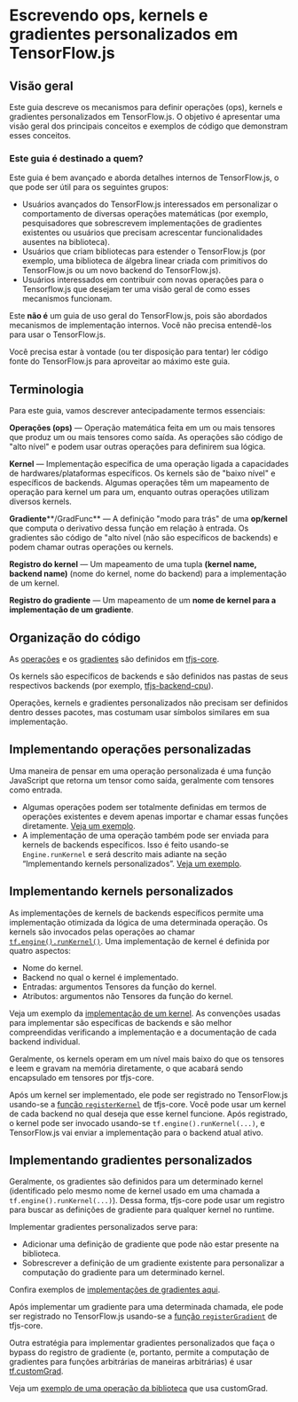 # Escrevendo ops, kernels e gradientes personalizados em TensorFlow.js

## Visão geral

Este guia descreve os mecanismos para definir operações (ops), kernels e gradientes personalizados em TensorFlow.js. O objetivo é apresentar uma visão geral dos principais conceitos e exemplos de código que demonstram esses conceitos.

### Este guia é destinado a quem?

Este guia é bem avançado e aborda detalhes internos de TensorFlow.js, o que pode ser útil para os seguintes grupos:

- Usuários avançados do TensorFlow.js interessados em personalizar o comportamento de diversas operações matemáticas (por exemplo, pesquisadores que sobrescrevem implementações de gradientes existentes ou usuários que precisam acrescentar funcionalidades ausentes na biblioteca).
- Usuários que criam bibliotecas para estender o TensorFlow.js (por exemplo, uma biblioteca de álgebra linear criada com primitivos do TensorFlow.js ou um novo backend do TensorFlow.js).
- Usuários interessados em contribuir com novas operações para o Tensorflow.js que desejam ter uma visão geral de como esses mecanismos funcionam.

Este **não é** um guia de uso geral do  TensorFlow.js, pois são abordados mecanismos de implementação internos. Você não precisa entendê-los para usar o TensorFlow.js.

Você precisa estar à vontade (ou ter disposição para tentar) ler código fonte do TensorFlow.js para aproveitar ao máximo este guia.

## Terminologia

Para este guia, vamos descrever antecipadamente termos essenciais:

**Operações (ops)** — Operação matemática feita em um ou mais tensores que produz um ou mais tensores como saída. As operações são código de "alto nível" e podem usar outras operações para definirem sua lógica.

**Kernel** — Implementação específica de uma operação ligada a capacidades de hardwares/plataformas específicos. Os kernels são de "baixo nível" e específicos de backends. Algumas operações têm um mapeamento de operação para kernel um para um, enquanto outras operações utilizam diversos kernels.

**Gradiente****/GradFunc** — A definição "modo para trás" de uma **op/kernel** que computa o derivativo dessa função em relação à entrada. Os gradientes são código de "alto nível (não são específicos de backends) e podem chamar outras operações ou kernels.

**Registro do kernel** — Um mapeamento de uma tupla **(kernel name, backend name)** (nome do kernel, nome do backend) para a implementação de um kernel.

**Registro do gradiente** — Um mapeamento de um **nome de kernel para a implementação de um gradiente**.

## Organização do código

As [operações](https://github.com/tensorflow/tfjs/tree/master/tfjs-core/src/ops) e os [gradientes](https://github.com/tensorflow/tfjs/tree/master/tfjs-core/src/gradients) são definidos em [tfjs-core](https://github.com/tensorflow/tfjs/tree/master/tfjs-core).

Os kernels são específicos de backends e são definidos nas pastas de seus respectivos backends (por exemplo, [tfjs-backend-cpu](https://github.com/tensorflow/tfjs/tree/master/tfjs-backend-cpu/src/kernels)).

Operações, kernels e gradientes personalizados não precisam ser definidos dentro desses pacotes, mas costumam usar símbolos similares em sua implementação.

## Implementando operações personalizadas

Uma maneira de pensar em uma operação personalizada é uma função JavaScript que retorna um tensor como saída, geralmente com tensores como entrada.

- Algumas operações podem ser totalmente definidas em termos de operações existentes e devem apenas importar e chamar essas funções diretamente. [Veja um exemplo](https://github.com/tensorflow/tfjs/blob/1bec37b9364df6164a4a0ad64c29e0859382f0b4/tfjs-core/src/ops/moving_average.ts).
- A implementação de uma operação também pode ser enviada para kernels de backends específicos. Isso é feito usando-se `Engine.runKernel` e será descrito mais adiante na seção “Implementando kernels personalizados”. [Veja um exemplo](https://github.com/tensorflow/tfjs/blob/1bec37b9364df6164a4a0ad64c29e0859382f0b4/tfjs-core/src/ops/sqrt.ts).

## Implementando kernels personalizados

As implementações de kernels de backends específicos permite uma implementação otimizada da lógica de uma determinada operação. Os kernels são invocados pelas operações ao chamar [`tf.engine().runKernel()`](https://cs.opensource.google/tensorflow/tfjs/+/master:tfjs-core/src/engine.ts?q=runKernel&ss=tensorflow%2Ftfjs:tfjs-core%2F). Uma implementação de kernel é definida por quatro aspectos:

- Nome do kernel.
- Backend no qual o kernel é implementado.
- Entradas: argumentos Tensores da função do kernel.
- Atributos: argumentos não Tensores da função do kernel.

Veja um exemplo da [implementação de um kernel](https://github.com/tensorflow/tfjs/blob/master/tfjs-backend-cpu/src/kernels/Square.ts). As convenções usadas para implementar são específicas de backends e são melhor compreendidas verificando a implementação e a documentação de cada backend individual.

Geralmente, os kernels operam em um nível mais baixo do que os tensores e leem e gravam na memória diretamente, o que acabará sendo encapsulado em tensores por tfjs-core.

Após um kernel ser implementado, ele pode ser registrado no TensorFlow.js usando-se a [ função `registerKernel`](https://cs.opensource.google/tensorflow/tfjs/+/master:tfjs-core/src/kernel_registry.ts?q=registerKernel&ss=tensorflow%2Ftfjs:tfjs-core%2F) de tfjs-core. Você pode usar um kernel de cada backend no qual deseja que esse kernel funcione. Após registrado, o kernel pode ser invocado usando-se `tf.engine().runKernel(...)`, e TensorFlow.js vai enviar a implementação para o backend atual ativo.

## Implementando gradientes personalizados

Geralmente, os gradientes são definidos para um determinado kernel (identificado pelo mesmo nome de kernel usado em uma chamada a `tf.engine().runKernel(...)`). Dessa forma, tfjs-core pode usar um registro para buscar as definições de gradiente para qualquer kernel no runtime.

Implementar gradientes personalizados serve para:

- Adicionar uma definição de gradiente que pode não estar presente na biblioteca.
- Sobrescrever a definição de um gradiente existente para personalizar a computação do gradiente para um determinado kernel.

Confira exemplos de [implementações de gradientes aqui](https://github.com/tensorflow/tfjs/tree/master/tfjs-core/src/gradients).

Após implementar um gradiente para uma determinada chamada, ele pode ser registrado no TensorFlow.js usando-se a [função `registerGradient`](https://cs.opensource.google/tensorflow/tfjs/+/master:tfjs-core/src/kernel_registry.ts?q=registerGradient&ss=tensorflow%2Ftfjs:tfjs-core%2F) de tfjs-core.

Outra estratégia para implementar gradientes personalizados que faça o bypass do registro de gradiente (e, portanto, permite a computação de gradientes para funções arbitrárias de maneiras arbitrárias) é usar [tf.customGrad](https://js.tensorflow.org/api/latest/#customGrad).

Veja um [exemplo de uma operação da biblioteca](https://github.com/tensorflow/tfjs/blob/f111dc03a87ab7664688011812beba4691bae455/tfjs-core/src/ops/losses/softmax_cross_entropy.ts#L64) que usa customGrad.
